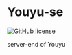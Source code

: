 # Youyu-se
[![GitHub license](https://img.shields.io/badge/license-MIT-blue.svg)](https://github.com/surplus-youyu/Youyu-se/blob/master/LICENSE)

server-end of Youyu
